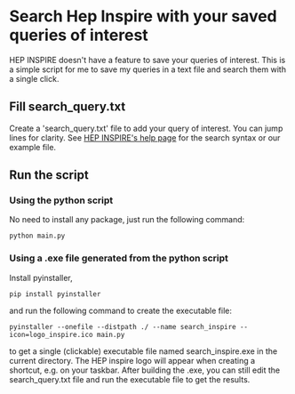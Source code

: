 # Search Hep Inspire with your saved queries of interest
HEP INSPIRE doesn't have a feature to save your queries of interest. This is a simple script for me to save my queries in a text file and search them with a single click.
## Fill search_query.txt
Create a 'search_query.txt' file to add your query of interest. You can jump lines for clarity.
See [HEP INSPIRE's help page](https://help.inspirehep.net/knowledge-base/inspire-paper-search/) for the search syntax or our example file.

## Run the script
### Using the python script
No need to install any package, just run the following command:
```
python main.py
```

### Using a .exe file generated from the python script
Install pyinstaller,
```
pip install pyinstaller
```
and run the following command to create the executable file:
```
pyinstaller --onefile --distpath ./ --name search_inspire --icon=logo_inspire.ico main.py
```
to get a single (clickable) executable file named search_inspire.exe in the current directory. The HEP inspire logo will appear when creating a shortcut, e.g. on your taskbar. After building the .exe, you can still edit the search_query.txt file and run the executable file to get the results.